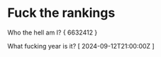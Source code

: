 # Fuck the rankings

Who the hell am I?
{ 6632412 }

What fucking year is it?
[ 2024-09-12T21:00:00Z ]

